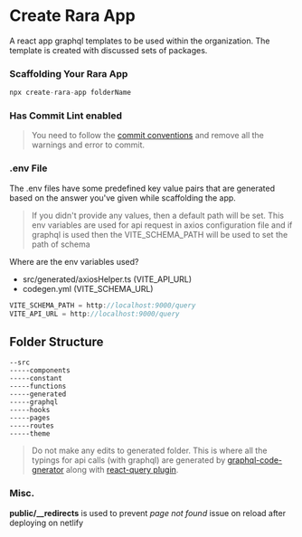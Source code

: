 # Create Rara App

A   react app graphql templates to be used within the organization. The template is created with discussed sets of packages.

### Scaffolding Your Rara App
```javascript
npx create-rara-app folderName
```
### Has Commit Lint enabled

>You need to follow the [commit conventions](https://www.conventionalcommits.org/en/) and remove all the warnings and error to commit.


### .env File
The .env files have some predefined key value pairs that are generated based on the answer you've given while scaffolding the app.

> If you didn't provide any values, then a default path will be set. This env variables are used for api request in axios configuration file and if graphql is used then the VITE_SCHEMA_PATH will be used to set the path of schema

Where are the env variables used?
- src/generated/axiosHelper.ts (VITE_API_URL)
- codegen.yml (VITE_SCHEMA_URL)


```javascript
VITE_SCHEMA_PATH = http://localhost:9000/query
VITE_API_URL = http://localhost:9000/query
```

## Folder Structure

```
--src
-----components
-----constant
-----functions
-----generated
-----graphql
-----hooks
-----pages
-----routes
-----theme
```

> Do not make any edits to generated folder. This is where all the  typings for api calls (with graphql) are generated by [graphql-code-gnerator](https://www.graphql-code-generator.com/) along with [react-query plugin](https://www.graphql-code-generator.com/plugins/typescript-react-query).

### Misc.

**public/__redirects** is used to prevent *page not found* issue on reload after deploying on netlify
